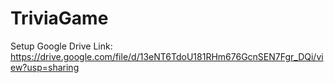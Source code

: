 # TriviaGame

Setup Google Drive Link:
https://drive.google.com/file/d/13eNT6TdoU181RHm676GcnSEN7Fgr_DQi/view?usp=sharing
